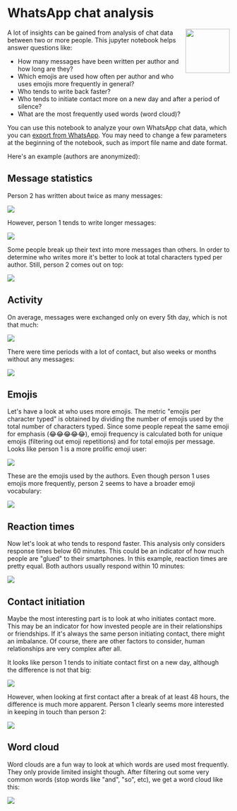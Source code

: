 # WhatsApp chat analysis

<img src="https://github.com/aimfeld/whatsapp-chat-analysis/tree/main/img/whatsapp-logo.jpeg" width=100px style="float: right; margin-top: 0">

A lot of insights can be gained from analysis of chat data between two or more people. This jupyter notebook helps answer questions like:
- How many messages have been written per author and how long are they?
- Which emojis are used how often per author and who uses emojis more frequently in general?
- Who tends to write back faster?
- Who tends to initiate contact more on a new day and after a period of silence? 
- What are the most frequently used words (word cloud)?

You can use this notebook to analyze your own WhatsApp chat data, which you can [export from WhatsApp](https://faq.whatsapp.com/android/chats/how-to-save-your-chat-history/?lang=en). You may need to change a few parameters at the beginning of the notebook, such as import file name and date format.

Here's an example (authors are anonymized):

## Message statistics

Person 2 has written about twice as many messages:

![](img/message-count.png)

However, person 1 tends to write longer messages:

![](img/message-length.png)

Some people break up their text into more messages than others. In order to determine who writes more it's better to look at total characters typed per author. Still, person 2 comes out on top:

![](img/total-characters.png)

## Activity

On average, messages were exchanged only on every 5th day, which is not that much:

![](img/activity-days.png)

There were time periods with a lot of contact, but also weeks or months without any messages:

![](img/activity-timeline.png)

## Emojis

Let's have a look at who uses more emojis. The metric "emojis per character typed" is obtained by dividing the number of emojis used by the total number of characters typed. Since some people repeat the same emoji for emphasis (😂😂😂😂😂), emoji frequency is calculated both for unique emojis (filtering out emoji repetitions) and for total emojis per message. Looks like person 1 is a more prolific emoji user:

![](img/emoji-frequency.png)

These are the emojis used by the authors. Even though person 1 uses emojis more frequently, person 2 seems to have a broader emoji vocabulary:

![](img/emoji-types.png)

## Reaction times

Now let's look at who tends to respond faster. This analysis only considers response times below 60 minutes. This could be an indicator of how much people are "glued" to their smartphones. In this example, reaction times are pretty equal. Both authors usually respond within 10 minutes:

![](img/reaction-times.png)

## Contact initiation

Maybe the most interesting part is to look at who initiates contact more. This may be an indicator for how invested people are in their relationships or friendships. If it's always the same person initiating contact, there might an imbalance. Of course, there are other factors to consider, human relationships are very complex after all. 

It looks like person 1 tends to initiate contact first on a new day, although the difference is not that big:

![](img/contact-of-day.png)

However, when looking at first contact after a break of at least 48 hours, the difference is much more apparent. Person 1 clearly seems more interested in keeping in touch than person 2:

![](img/contact-after-silence.png)

## Word cloud

Word clouds are a fun way to look at which words are used most frequently. They only provide limited insight though. After filtering out some very common words (stop words like "and", "so", etc), we get a word cloud like this:

![](img/word-cloud.png)

